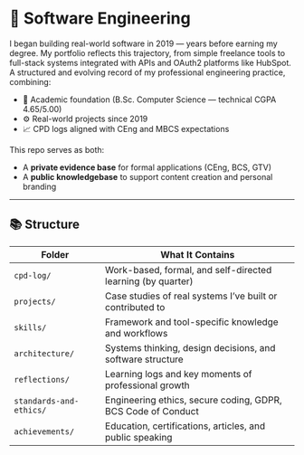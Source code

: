 # 🧠 Software Engineering

I began building real-world software in 2019 — years before earning my degree. My portfolio reflects this trajectory, from simple freelance tools to full-stack systems integrated with APIs and OAuth2 platforms like HubSpot.
A structured and evolving record of my professional engineering practice, combining:

- 📜 Academic foundation (B.Sc. Computer Science — technical CGPA 4.65/5.00)
- ⚙️ Real-world projects since 2019
- 📈 CPD logs aligned with CEng and MBCS expectations

This repo serves as both:
- A **private evidence base** for formal applications (CEng, BCS, GTV)
- A **public knowledgebase** to support content creation and personal branding

---

## 📚 Structure

| Folder                | What It Contains                                               |
|-----------------------|----------------------------------------------------------------|
| `cpd-log/`            | Work-based, formal, and self-directed learning (by quarter)    |
| `projects/`           | Case studies of real systems I’ve built or contributed to      |
| `skills/`             | Framework and tool-specific knowledge and workflows            |
| `architecture/`       | Systems thinking, design decisions, and software structure     |
| `reflections/`        | Learning logs and key moments of professional growth           |
| `standards-and-ethics/` | Engineering ethics, secure coding, GDPR, BCS Code of Conduct |
| `achievements/`       | Education, certifications, articles, and public speaking       |
